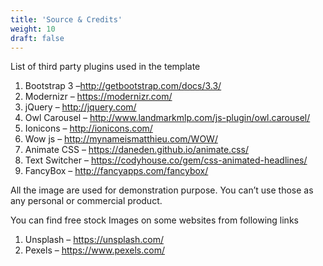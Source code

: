```yaml
---
title: 'Source & Credits'
weight: 10
draft: false
---
```

List of third party plugins used in the template

1. Bootstrap 3 –<http://getbootstrap.com/docs/3.3/>
2. Modernizr – <https://modernizr.com/>
3. jQuery – <http://jquery.com/>
4. Owl Carousel – <http://www.landmarkmlp.com/js-plugin/owl.carousel/>
5. Ionicons – <http://ionicons.com/>
6. Wow js – <http://mynameismatthieu.com/WOW/>
7. Animate CSS – <https://daneden.github.io/animate.css/>
8. Text Switcher – <https://codyhouse.co/gem/css-animated-headlines/>
9. FancyBox – <http://fancyapps.com/fancybox/>

All the image are used for demonstration purpose. You can’t use those as any personal or commercial product.

You can find free stock Images on some websites from following links

1. Unsplash – <https://unsplash.com/>
2. Pexels – <https://www.pexels.com/>
